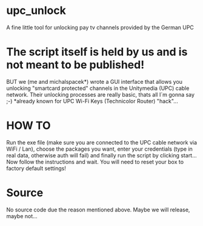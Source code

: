 # upc_unlock
A fine little tool for unlocking pay tv channels provided by the German UPC

# The script itself is held by us and is not meant to be published!
BUT we (me and michalspacek*) wrote a GUI interface that allows you unlocking "smartcard protected" channels 
in the Unitymedia (UPC) cable network. Their unlocking processes are really basic, thats all I´m gonna say ;-)
*already known for UPC Wi-Fi Keys (Technicolor Router) "hack"...

# HOW TO

Run the exe file (make sure you are connected to the UPC cable network via WiFi / Lan), 
choose the packages you want, enter your credentials (type in real data, otherwise auth will fail)
and finally run the script by clicking start...
Now follow the instructions and wait. You will need to reset your box to factory default settings!

# Source

No source code due the reason mentioned above. Maybe we will release, maybe not...
